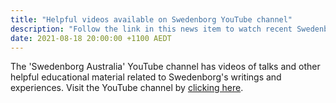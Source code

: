 ```yaml
---
title: "Helpful videos available on Swedenborg YouTube channel"
description: "Follow the link in this news item to watch recent Swedenborg educational clips"
date: 2021-08-18 20:00:00 +1100 AEDT
---
```


The 'Swedenborg Australia' YouTube channel has videos of talks and other helpful educational material related to Swedenborg's writings and experiences.
Visit the YouTube channel by [clicking here](https://www.youtube.com/channel/UC_YRMrzGHVbP23SQAXYK8lQ).


